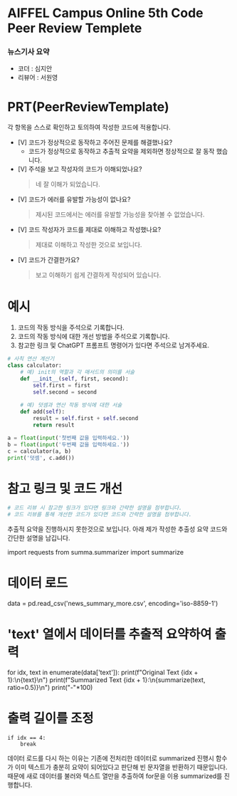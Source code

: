 # AIFFEL Campus Online 5th Code Peer Review Templete
### 뉴스기사 요약
- 코더 : 심지안
- 리뷰어 : 서원영


# PRT(PeerReviewTemplate) 
각 항목을 스스로 확인하고 토의하여 작성한 코드에 적용합니다.

- [V] 코드가 정상적으로 동작하고 주어진 문제를 해결했나요?
  - 코드가 정상적으로 동작하고 추출적 요약을 제외하면 정상적으로 잘 동작 했습니다.
- [V] 주석을 보고 작성자의 코드가 이해되었나요?
  > 네 잘 이해가 되었습니다.
- [V] 코드가 에러를 유발할 가능성이 없나요?
  > 제시된 코드에서는 에러를 유발할 가능성을 찾아볼 수 없었습니다.
- [V] 코드 작성자가 코드를 제대로 이해하고 작성했나요?
  > 제대로 이해하고 작성한 것으로 보입니다.
- [V] 코드가 간결한가요?
  > 보고 이해하기 쉽게 간결하게 작성되어 있습니다.

# 예시
1. 코드의 작동 방식을 주석으로 기록합니다.
2. 코드의 작동 방식에 대한 개선 방법을 주석으로 기록합니다.
3. 참고한 링크 및 ChatGPT 프롬프트 명령어가 있다면 주석으로 남겨주세요.
```python
# 사칙 연산 계산기
class calculator:
    # 예) init의 역할과 각 매서드의 의미를 서술
    def __init__(self, first, second):
        self.first = first
        self.second = second
    
    # 예) 덧셈과 연산 작동 방식에 대한 서술
    def add(self):
        result = self.first + self.second
        return result

a = float(input('첫번째 값을 입력하세요.')) 
b = float(input('두번째 값을 입력하세요.')) 
c = calculator(a, b)
print('덧셈', c.add()) 
```

# 참고 링크 및 코드 개선
```python
# 코드 리뷰 시 참고한 링크가 있다면 링크와 간략한 설명을 첨부합니다.
# 코드 리뷰를 통해 개선한 코드가 있다면 코드와 간략한 설명을 첨부합니다.
```

추출적 요약을 진행하시지 못한것으로 보입니다. 아래 제가 작성한 추출성 요약 코드와 간단한 설명을 남깁니다.

import requests
from summa.summarizer import summarize

# 데이터 로드
data = pd.read_csv('news_summary_more.csv', encoding='iso-8859-1')

# 'text' 열에서 데이터를 추출적 요약하여 출력
for idx, text in enumerate(data['text']):
    print(f"Original Text {idx + 1}:\n{text}\n")
    print(f"Summarized Text {idx + 1}:\n{summarize(text, ratio=0.5)}\n")
    print("-"*100)

# 출력 길이를 조정
    if idx == 4:
        break

  데이터 로드를 다시 하는 이유는 기존에 전처리한 데이터로 summarized 진행시 함수가 이미 텍스트가 충분히 요약이 되어있다고 판단해 빈 문자열을 반환하기 때문입니다. 때문에 새로 데이터를 불러와 텍스트 열만을 추출하여 for문을 이용 summarized를 진행합니다.
